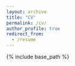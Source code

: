 ```yaml
---
layout: archive
title: "CV"
permalink: /cv/
author_profile: true
redirect_from:
  - /resume
---
```


{% include base_path %}

<!--- [My Resume (updated in July 2021)](https://github.com/monkbai/monkbai.github.io/blob/master/files/Resume_July_2021.pdf) -->

<!--- [My Resume (updated in March 2022)](https://github.com/monkbai/monkbai.github.io/blob/master/files/resume_April_2022.pdf) -->

<!--- [My Resume (updated in August 2022)](https://github.com/monkbai/monkbai.github.io/blob/master/files/ZhiboLiu_CV_08_2022.pdf) -->

<!-- [My Resume (updated in Nov. 2022)](https://github.com/monkbai/monkbai.github.io/blob/master/files/Resume_ZhiboLiu.pdf) -->

<!---
Education
======
* B.S. in GitHub, GitHub University, 2012
* M.S. in Jekyll, GitHub University, 2014
* Ph.D in Version Control Theory, GitHub University, 2018 (expected)

Work experience
======
* Summer 2015: Research Assistant
  * Github University
  * Duties included: Tagging issues
  * Supervisor: Professor Git

* Fall 2015: Research Assistant
  * Github University
  * Duties included: Merging pull requests
  * Supervisor: Professor Hub
  
Skills
======
* Skill 1
* Skill 2
  * Sub-skill 2.1
  * Sub-skill 2.2
  * Sub-skill 2.3
* Skill 3

Publications
======
  <ul>{% for post in site.publications %}
    {% include archive-single-cv.html %}
  {% endfor %}</ul>
  
Talks
======
  <ul>{% for post in site.talks %}
    {% include archive-single-talk-cv.html %}
  {% endfor %}</ul>
  
Teaching
======
  <ul>{% for post in site.teaching %}
    {% include archive-single-cv.html %}
  {% endfor %}</ul>
  
Service and leadership
======
* Currently signed in to 43 different slack teams
-->
